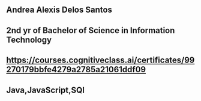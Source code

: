 ## Andrea Alexis Delos Santos 
## 2nd yr of Bachelor of Science in Information Technology
## https://courses.cognitiveclass.ai/certificates/99270179bbfe4279a2785a21061ddf09
## Java,JavaScript,SQl




<!--
**andrealexisdelossantos/andrealexisdelossantos** is a ✨ _special_ ✨ repository because its `README.md` (this file) appears on your GitHub profile.

Here are some ideas to get you started:

- 🔭 I’m currently working on ...
- 🌱 I’m currently learning ...
- 👯 I’m looking to collaborate on ...
- 🤔 I’m looking for help with ...
- 💬 Ask me about ...
- 📫 How to reach me: ...
- 😄 Pronouns: ...
- ⚡ Fun fact: ...
-->
